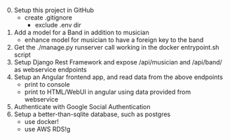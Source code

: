 0. Setup this project in GitHub
    - create .gitignore 
        - exclude .env dir
1. Add a model for a Band in addition to musician
    - enhance model for musician to have a foreign key to the band
2. Get the ./manage.py runserver call working in the docker entrypoint.sh script
3. Setup Django Rest Framework and expose /api/musician and /api/band/ as webservice endpoints
4. Setup an Angular frontend app, and read data from the above endpoints
    - print to console
    - print to HTML/WebUI in angular using data provided from webservice
5. Authenticate with Google Social Authentication
6. Setup a better-than-sqlite database, such as postgres
    - use docker!
    - use AWS RDS!g

